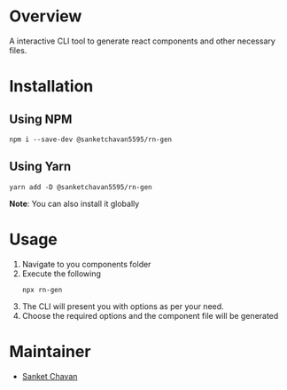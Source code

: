 # Overview

A interactive CLI tool to generate react components and other necessary files.

# Installation

## Using NPM

```
npm i --save-dev @sanketchavan5595/rn-gen
```

## Using Yarn

```
yarn add -D @sanketchavan5595/rn-gen
```

**Note**: You can also install it globally

# Usage

1. Navigate to you components folder
2. Execute the following
   ```
   npx rn-gen
   ```
3. The CLI will present you with options as per your need.
4. Choose the required options and the component file will be generated

# Maintainer

- [Sanket Chavan](https://github.com/sanketchavan5595)
